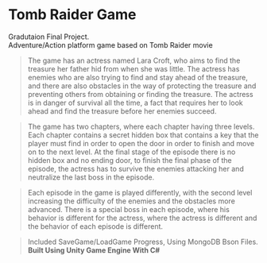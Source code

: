 # Tomb Raider Game
Gradutaion Final Project.<br>
Adventure/Action platform game based on Tomb Raider movie
> The game has an actress named Lara Croft, who aims to find the treasure her father hid from when she was little. The actress has enemies who are also trying to find and stay ahead of the treasure, and there are also obstacles in the way of protecting the treasure and preventing others from obtaining or finding the treasure.
The actress is in danger of survival all the time, a fact that requires her to look ahead and find the treasure before her enemies succeed.

> The game has two chapters, where each chapter having three levels.
Each chapter contains a secret hidden box that contains a key that the player must find in order to open the door in order to finish and move on to the next level. At the final stage of the episode there is no hidden box and no ending door, to finish the final phase of the episode, the actress has to survive the enemies attacking her and neutralize the last boss in the episode.

> Each episode in the game is played differently, with the second level increasing the difficulty of the enemies and the obstacles more advanced. There is a special boss in each episode, where his behavior is different for the actress, where the actress is different and the behavior of each episode is different.

> Included SaveGame/LoadGame Progress, Using MongoDB Bson Files.<br>
<strong>Built Using Unity Game Engine With C#</strong>

